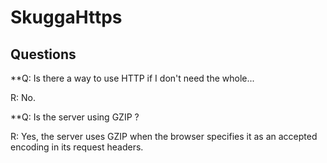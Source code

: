 # SkuggaHttps
## Questions
**Q: Is there a way to use HTTP if I don't need the whole...

R: No. 

**Q: Is the server using GZIP ?

R: Yes, the server uses GZIP when the browser specifies it as an accepted encoding in its request headers. 
